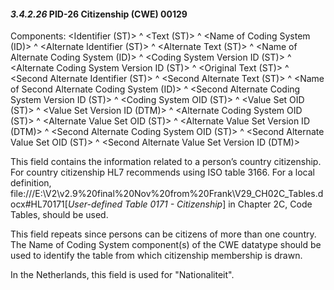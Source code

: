 #### *3.4.2.26* PID-26 Citizenship (CWE) 00129

Components: &lt;Identifier (ST)> ^ &lt;Text (ST)> ^ &lt;Name of Coding System (ID)> ^ &lt;Alternate Identifier (ST)> ^ &lt;Alternate Text (ST)> ^ &lt;Name of Alternate Coding System (ID)> ^ &lt;Coding System Version ID (ST)> ^ &lt;Alternate Coding System Version ID (ST)> ^ &lt;Original Text (ST)> ^ &lt;Second Alternate Identifier (ST)> ^ &lt;Second Alternate Text (ST)> ^ &lt;Name of Second Alternate Coding System (ID)> ^ &lt;Second Alternate Coding System Version ID (ST)> ^ &lt;Coding System OID (ST)> ^ &lt;Value Set OID (ST)> ^ &lt;Value Set Version ID (DTM)> ^ &lt;Alternate Coding System OID (ST)> ^ &lt;Alternate Value Set OID (ST)> ^ &lt;Alternate Value Set Version ID (DTM)> ^ &lt;Second Alternate Coding System OID (ST)> ^ &lt;Second Alternate Value Set OID (ST)> ^ &lt;Second Alternate Value Set Version ID (DTM)>

This field contains the information related to a person’s country citizenship. For country citizenship HL7 recommends using ISO table 3166. For a local definition, file:///E:\V2\v2.9%20final%20Nov%20from%20Frank\V29_CH02C_Tables.docx#HL70171[_User-defined Table 0171 - Citizenship_] in Chapter 2C, Code Tables, should be used.

This field repeats since persons can be citizens of more than one country. The Name of Coding System component(s) of the CWE datatype should be used to identify the table from which citizenship membership is drawn.

In the Netherlands, this field is used for "Nationaliteit".
